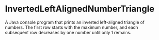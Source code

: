 # InvertedLeftAlignedNumberTriangle
A Java console program that prints an inverted left-aligned triangle of numbers. The first row starts with the maximum number, and each subsequent row decreases by one number until only 1 remains.
